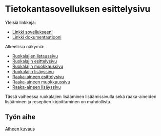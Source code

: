 # Tietokantasovelluksen esittelysivu

Yleisiä linkkejä:

* [Linkki sovellukseeni](http://pebmatts.users.cs.helsinki.fi/tsoha/)
* [Linkki dokumentaatiooni](https://github.com/Nabscina/Tsoha-Bootstrap/blob/master/doc/dokumentaatio.pdf)

Alkeellisia näkymiä:

* [Ruokalajien listaussivu](http://pebmatts.users.cs.helsinki.fi/tsoha/)
* [Ruokalajin esittelysivu](http://pebmatts.users.cs.helsinki.fi/tsoha/recipes/5)
* [Ruokalajin muokkaussivu](http://pebmatts.users.cs.helsinki.fi/tsoha/recipes/5/edit)
* [Ruokalajin lisäyssivu](http://pebmatts.users.cs.helsinki.fi/tsoha/recipes/newrecipe)
* [Raaka-aineen esittelysivu](http://pebmatts.users.cs.helsinki.fi/tsoha/ingredients/30)
* [Raaka-aineen muokkaussivu](http://pebmatts.users.cs.helsinki.fi/tsoha/ingredients/30/edit)
* [Raaka-aineen lisäyssivu](http://pebmatts.users.cs.helsinki.fi/tsoha/recipes/7/addingredient)

Tässä vaiheessa ruokalajien lisääminen lisäämissivulla sekä raaka-aineiden lisääminen ja reseptien kirjoittaminen on mahdollista.

## Työn aihe

[Aiheen kuvaus](http://advancedkittenry.github.io/suunnittelu_ja_tyoymparisto/aiheet/Elektroninen_keittokirja.html) 
